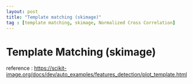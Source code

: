 ```yaml
---
layout: post
title: "Template matching (skimage)"
tag : [template matching, skimage, Normalized Cross Correlation]
---
```


# Template Matching (skimage)

reference : https://scikit-image.org/docs/dev/auto_examples/features_detection/plot_template.html
